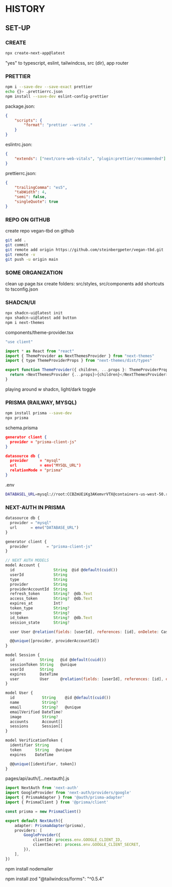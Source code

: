 # HISTORY

## SET-UP

### CREATE

```bash
npx create-next-app@latest
```

"yes" to typescript, eslint, tailwindcss, src (dir), app router

### PRETTIER

```bash
npm i --save-dev --save-exact prettier
echo {}> .prettierrc.json
npm install --save-dev eslint-config-prettier
```

package.json:

```json
{
    "scripts": {
        "format": "prettier --write ."
    }
}
```

eslintrc.json:

```json
{
    "extends": ["next/core-web-vitals", "plugin:prettier/recommended"]
}
```

prettierrc.json:

```json
{
    "trailingComma": "es5",
    "tabWidth": 4,
    "semi": false,
    "singleQuote": true
}
```

### REPO ON GITHUB

create repo vegan-tbd on github

```bash
git add .
git commit
git remote add origin https://github.com/steinbergpeter/vegan-tbd.git
git remote -v
git push -u origin main
```

### SOME ORGANIZATION

clean up page.tsx
create folders: src/styles, src/components
add shortcuts to tsconfig.json

### SHADCN/UI

```bash
npx shadcn-ui@latest init
npx shadcn-ui@latest add button
npm i next-themes
```

components/theme-provider.tsx

```javascript
"use client"

import * as React from "react"
import { ThemeProvider as NextThemesProvider } from "next-themes"
import { type ThemeProviderProps } from "next-themes/dist/types"

export function ThemeProvider({ children, ...props }: ThemeProviderProps) {
  return <NextThemesProvider {...props}>{children}</NextThemesProvider>
}
```

playing around w shadcn, light/dark toggle

### PRISMA (RAILWAY, MYSQL)

```bash
npm install prisma --save-dev
npx prisma
```

schema.prisma

```json
generator client {
  provider = "prisma-client-js"
}

datasource db {
  provider     = "mysql"
  url          = env("MYSQL_URL")
  relationMode = "prisma"
}
```

.env

```bash
DATABASEL_URL=mysql://root:CCBZmUEiKg3AKemvrVTX@containers-us-west-50.railway.app:5573/railway
```

### NEXT-AUTH IN PRISMA

```javascript
datasource db {
  provider = "mysql"
  url      = env("DATABASE_URL")
}

generator client {
  provider        = "prisma-client-js"
}

// NEXT AUTH MODELS
model Account {
  id                 String  @id @default(cuid())
  userId             String
  type               String
  provider           String
  providerAccountId  String
  refresh_token      String?  @db.Text
  access_token       String?  @db.Text
  expires_at         Int?
  token_type         String?
  scope              String?
  id_token           String?  @db.Text
  session_state      String?

  user User @relation(fields: [userId], references: [id], onDelete: Cascade)

  @@unique([provider, providerAccountId])
}

model Session {
  id           String   @id @default(cuid())
  sessionToken String   @unique
  userId       String
  expires      DateTime
  user         User     @relation(fields: [userId], references: [id], onDelete: Cascade)
}

model User {
  id            String    @id @default(cuid())
  name          String?
  email         String?   @unique
  emailVerified DateTime?
  image         String?
  accounts      Account[]
  sessions      Session[]
}

model VerificationToken {
  identifier String
  token      String   @unique
  expires    DateTime

  @@unique([identifier, token])
}
```

pages/api/auth/[...nextauth].js

```typescript
import NextAuth from 'next-auth'
import GoogleProvider from 'next-auth/providers/google'
import { PrismaAdapter } from '@auth/prisma-adapter'
import { PrismaClient } from '@prisma/client'

const prisma = new PrismaClient()

export default NextAuth({
    adapter: PrismaAdapter(prisma),
    providers: [
        GoogleProvider({
            clientId: process.env.GOOGLE_CLIENT_ID,
            clientSecret: process.env.GOOGLE_CLIENT_SECRET,
        }),
    ],
})
```

npm install nodemailer

npm install zod
"@tailwindcss/forms": "^0.5.4"
